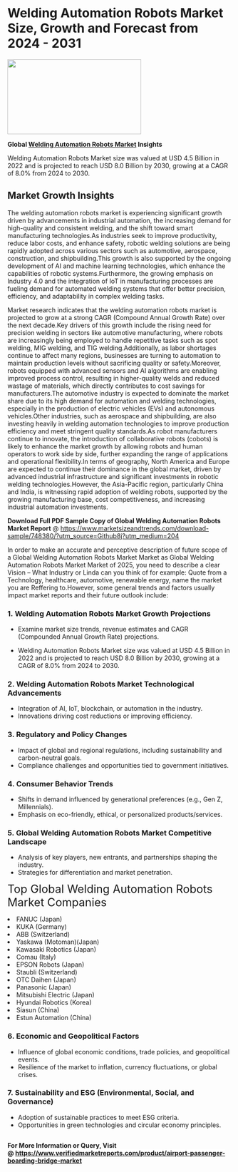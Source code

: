 <H1>Welding Automation Robots Market Size, Growth and Forecast from 2024 - 2031</H1><img class="aligncenter size-medium wp-image-584254" src="https://thirdeyenews.in/wp-content/uploads/2024/09/Global-Market-Research-300x168.jpeg" alt="" width="300" height="168" /><p><strong>Global&nbsp;<a href="https://www.marketsizeandtrends.com/download-sample/748380/?utm_source=Github8j?utm_medium=204">Welding Automation Robots Market</a> Insights</strong></p><p>Welding Automation Robots Market size was valued at USD 4.5 Billion in 2022 and is projected to reach USD 8.0 Billion by 2030, growing at a CAGR of 8.0% from 2024 to 2030.</p><p><h2>Market Growth Insights</h2> <p>The welding automation robots market is experiencing significant growth driven by advancements in industrial automation, the increasing demand for high-quality and consistent welding, and the shift toward smart manufacturing technologies.As industries seek to improve productivity, reduce labor costs, and enhance safety, robotic welding solutions are being rapidly adopted across various sectors such as automotive, aerospace, construction, and shipbuilding.This growth is also supported by the ongoing development of AI and machine learning technologies, which enhance the capabilities of robotic systems.Furthermore, the growing emphasis on Industry 4.0 and the integration of IoT in manufacturing processes are fueling demand for automated welding systems that offer better precision, efficiency, and adaptability in complex welding tasks.</p> <p>Market research indicates that the welding automation robots market is projected to grow at a strong CAGR (Compound Annual Growth Rate) over the next decade.Key drivers of this growth include the rising need for precision welding in sectors like automotive manufacturing, where robots are increasingly being employed to handle repetitive tasks such as spot welding, MIG welding, and TIG welding.Additionally, as labor shortages continue to affect many regions, businesses are turning to automation to maintain production levels without sacrificing quality or safety.Moreover, robots equipped with advanced sensors and AI algorithms are enabling improved process control, resulting in higher-quality welds and reduced wastage of materials, which directly contributes to cost savings for manufacturers.The automotive industry is expected to dominate the market share due to its high demand for automation and welding technologies, especially in the production of electric vehicles (EVs) and autonomous vehicles.Other industries, such as aerospace and shipbuilding, are also investing heavily in welding automation technologies to improve production efficiency and meet stringent quality standards.As robot manufacturers continue to innovate, the introduction of collaborative robots (cobots) is likely to enhance the market growth by allowing robots and human operators to work side by side, further expanding the range of applications and operational flexibility.In terms of geography, North America and Europe are expected to continue their dominance in the global market, driven by advanced industrial infrastructure and significant investments in robotic welding technologies.However, the Asia-Pacific region, particularly China and India, is witnessing rapid adoption of welding robots, supported by the growing manufacturing base, cost competitiveness, and increasing industrial automation investments.<p><span class=""><strong>Download Full PDF Sample Copy of Global Welding Automation Robots Market Report</strong> @ <a href="https://www.marketsizeandtrends.com/download-sample/748380/?utm_source=Github8j?utm_medium=204" target="_blank">https://www.marketsizeandtrends.com/download-sample/748380/?utm_source=Github8j?utm_medium=204</a></span></p><p>In order to make an accurate and perceptive description of future scope of a Global&nbsp;Welding Automation Robots Market Market as Global&nbsp;Welding Automation Robots Market Market of 2025, you need to describe a clear Vision &ndash; What Industry or Linda can you think of for example: Quote from a Technology, healthcare, automotive, renewable energy, name the market you are Reffering to.However, some general trends and factors usually impact market reports and their future outlook include:</p><h3>1.&nbsp;<strong>Welding Automation Robots Market Growth Projections</strong></h3><ul><li>Examine market size trends, revenue estimates and CAGR (Compounded Annual Growth Rate) projections.</li><li><p>Welding Automation Robots Market size was valued at USD 4.5 Billion in 2022 and is projected to reach USD 8.0 Billion by 2030, growing at a CAGR of 8.0% from 2024 to 2030.</p></li></ul><h3>2.&nbsp;<strong>Welding Automation Robots Market Technological Advancements</strong></h3><ul><li>Integration of AI, IoT, blockchain, or automation in the industry.</li><li>Innovations driving cost reductions or improving efficiency.</li></ul><h3>3.&nbsp;<strong>Regulatory and Policy Changes</strong></h3><ul><li>Impact of global and regional regulations, including sustainability and carbon-neutral goals.</li><li>Compliance challenges and opportunities tied to government initiatives.</li></ul><h3>4.&nbsp;<strong>Consumer Behavior Trends</strong></h3><ul><li>Shifts in demand influenced by generational preferences (e.g., Gen Z, Millennials).</li><li>Emphasis on eco-friendly, ethical, or personalized products/services.</li></ul><h3>5.&nbsp;<strong>Global Welding Automation Robots Market Competitive Landscape</strong></h3><ul><li>Analysis of key players, new entrants, and partnerships shaping the industry.</li><li>Strategies for differentiation and market penetration.</li></ul><p data-pm-slice="1 1 []"><span style="color: inherit; font-family: inherit; font-size: 25px;">Top Global Welding Automation Robots Market Companies</span></p><div class="" data-test-id=""><p><li>FANUC (Japan)</li><li> KUKA (Germany)</li><li> ABB (Switzerland)</li><li> Yaskawa (Motoman)(Japan)</li><li> Kawasaki Robotics (Japan)</li><li> Comau (Italy)</li><li> EPSON Robots (Japan)</li><li> Staubli (Switzerland)</li><li> OTC Daihen (Japan)</li><li> Panasonic (Japan)</li><li> Mitsubishi Electric (Japan)</li><li> Hyundai Robotics (Korea)</li><li> Siasun (China)</li><li> Estun Automation (China)</li></p></div><h3>6.&nbsp;<strong>Economic and Geopolitical Factors</strong></h3><ul><li>Influence of global economic conditions, trade policies, and geopolitical events.</li><li>Resilience of the market to inflation, currency fluctuations, or global crises.</li></ul><h3>7.&nbsp;<strong>Sustainability and ESG (Environmental, Social, and Governance)</strong></h3><ul><li>Adoption of sustainable practices to meet ESG criteria.</li><li>Opportunities in green technologies and circular economy principles.</li></ul><h2><strong style="font-size: 14px;">For More Information or Query, Visit @&nbsp;</strong><a style="background-color: #ffffff; font-size: 14px;" href="https://www.marketsizeandtrends.com/report/welding-automation-robots-market/" target="_blank">https://www.verifiedmarketreports.com/product/airport-passenger-boarding-bridge-market</a></h2>